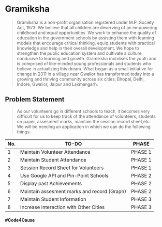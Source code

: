 # Gramiksha
> Gramiksha is a non-profit organisation registered under M.P. Society Act, 1973. We believe that all children are deserving of an empowering childhood and equal opportunities. We work to enhance the quality of education in the government schools by assisting them with learning models that encourage critical thinking, equip students with practical knowledge and help in their overall development. We hope to strengthen the public education system and cultivate a culture conducive to learning and growth.  Gramiksha mobilises the youth and is comprised of like-minded young professionals and students who believe in actualizing this dream. What began as a small initiative for change in 2011 in a village near Gwalior has transformed today into a growing and thriving community across six cities; Bhopal, Delhi, Indore, Gwalior, Jaipur and Laxmangarh.


## Problem Statement

> As our volunteers go in different schools to teach, it becomes very difficult for us to keep track of the attendance of volunteers, students on paper, assesment marks, maintain the session record sheet,etc.
We will be needing an application in which we can do the following things:


| No. | TO-DO                                       | PHASE   |
|-----|---------------------------------------------|---------|
| 1   | Maintain Volunteer Attendance               | PHASE 1 |
| 2   | Maintain Student Attendance                 | PHASE 1 |
| 3   | Session Record Sheet for Volunteers         | PHASE 1 |
| 4   | Use Google API and Pin-Point Schools        | PHASE 2 |
| 5   | Display past Achievements                   | PHASE 2 |
| 6   | Maintain assesment marks and record (Graph) | PHASE 2 |
| 7   | Maintain Student Information                | PHASE 3 |
| 8   | Increase Interaction with Other Cities      | PHASE 3 |

#### #Code4Cause
